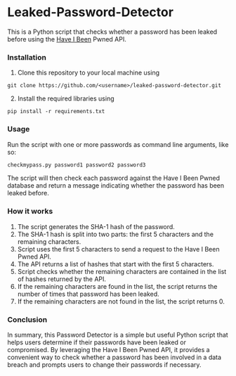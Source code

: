 # Leaked-Password-Detector
This is a Python script that checks whether a password has been leaked before using the [Have I Been](https://haveibeenpwned.com/) Pwned API.

### Installation
1. Clone this repository to your local machine using 
```
git clone https://github.com/<username>/leaked-password-detector.git
```
2. Install the required libraries using 
```
pip install -r requirements.txt
```

### Usage
Run the script with one or more passwords as command line arguments, like so:
```python 
checkmypass.py password1 password2 password3
```
The script will then check each password against the Have I Been Pwned database and return a message indicating whether the password has been leaked before.

### How it works
1. The script generates the SHA-1 hash of the password.
2. The SHA-1 hash is split into two parts: the first 5 characters and the remaining characters.
3. Script uses the first 5 characters to send a request to the Have I Been Pwned API.
4. The API returns a list of hashes that start with the first 5 characters.
5. Script checks whether the remaining characters are contained in the list of hashes returned by the API.
6. If the remaining characters are found in the list, the script returns the number of times that password has been leaked.
7. If the remaining characters are not found in the list, the script returns 0.

### Conclusion
In summary, this Password Detector is a simple but useful Python script that helps users determine if their passwords have been leaked or compromised. By leveraging the Have I Been Pwned API, it provides a convenient way to check whether a password has been involved in a data breach and prompts users to change their passwords if necessary. 
